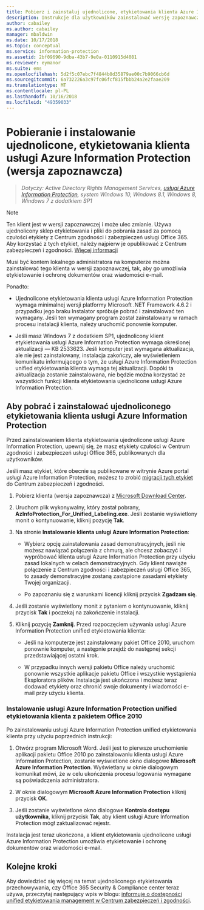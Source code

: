 ```yaml
---
title: Pobierz i zainstaluj ujednolicone, etykietowania klienta Azure Information Protection (wersja zapoznawcza)
description: Instrukcje dla użytkowników zainstalować wersję zapoznawczą usługi Azure Information Protection unified etykietowania klienta Windows, dzięki czemu mogą klasyfikować i chronić swoje dokumenty i wiadomości e-mail.
author: cabailey
ms.author: cabailey
manager: mbaldwin
ms.date: 10/17/2018
ms.topic: conceptual
ms.service: information-protection
ms.assetid: 2bf09690-9dba-43b7-9e0a-0110915d4081
ms.reviewer: eymanor
ms.suite: ems
ms.openlocfilehash: 5d2f5c07ebc7f4844b0d35879ae00c7b9066cb6d
ms.sourcegitcommit: 6a732226a3c97fc06fcf815fbbb24a2e2faae209
ms.translationtype: MT
ms.contentlocale: pl-PL
ms.lasthandoff: 10/16/2018
ms.locfileid: "49359033"
---
```

# <a name="download-and-install-the-azure-information-protection-unified-labeling-client-preview"></a>Pobieranie i instalowanie ujednolicone, etykietowania klienta usługi Azure Information Protection (wersja zapoznawcza)

>*Dotyczy: Active Directory Rights Management Services, [usługi Azure Information Protection](https://azure.microsoft.com/pricing/details/information-protection), system Windows 10, Windows 8.1, Windows 8, Windows 7 z dodatkiem SP1*

> [!NOTE]
> Ten klient jest w wersji zapoznawczej i może ulec zmianie. Używa ujednolicony sklep etykietowania i pliki do pobrania zasad za pomocą czułości etykiety z Centrum zgodności i zabezpieczeń usługi Office 365. Aby korzystać z tych etykiet, należy najpierw je opublikować z Centrum zabezpieczeń i zgodności. [Więcej informacji](https://techcommunity.microsoft.com/t5/Security-Privacy-and-Compliance/Announcing-the-availability-of-unified-labeling-management-in/ba-p/262492)

Musi być kontem lokalnego administratora na komputerze można zainstalować tego klienta w wersji zapoznawczej, tak, aby go umożliwia etykietowanie i ochronę dokumentów oraz wiadomości e-mail.

Ponadto:

- Ujednolicone etykietowania klienta usługi Azure Information Protection wymaga minimalnej wersji platformy Microsoft .NET Framework 4.6.2 i przypadku jego braku Instalator spróbuje pobrać i zainstalować ten wymagany. Jeśli ten wymagany program został zainstalowany w ramach procesu instalacji klienta, należy uruchomić ponownie komputer.

- Jeśli masz Windows 7 z dodatkiem SP1, ujednolicony klient etykietowania usługi Azure Information Protection wymaga określonej aktualizacji — KB 2533623. Jeśli komputer jest wymagana aktualizacja, ale nie jest zainstalowany, instalacja zakończy, ale wyświetleniem komunikatu informującego o tym, że usługi Azure Information Protection unified etykietowania klienta wymaga tej aktualizacji. Dopóki ta aktualizacja zostanie zainstalowana, nie będzie można korzystać ze wszystkich funkcji klienta etykietowania ujednolicone usługi Azure Information Protection. 

## <a name="to-download-and-install-the-azure-information-protection-unified-labeling-client"></a>Aby pobrać i zainstalować ujednoliconego etykietowania klienta usługi Azure Information Protection

Przed zainstalowaniem klienta etykietowania ujednolicone usługi Azure Information Protection, upewnij się, że masz etykiety czułości w Centrum zgodności i zabezpieczeń usługi Office 365, publikowanych dla użytkowników. 

Jeśli masz etykiet, które obecnie są publikowane w witrynie Azure portal usługi Azure Information Protection, możesz to zrobić [migracji tych etykiet](../configure-policy-migrate-labels.md) do Centrum zabezpieczeń i zgodności.

1. Pobierz klienta (wersja zapoznawcza) z [Microsoft Download Center](https://www.microsoft.com/en-us/download/details.aspx?id=57440).

2. Uruchom plik wykonywalny, który został pobrany, **AzInfoProtection_For_Unified_Labeling.exe**. Jeśli zostanie wyświetlony monit o kontynuowanie, kliknij pozycję **Tak**.    

3. Na stronie **Instalowanie klienta usługi Azure Information Protection**:     
    - Wybierz opcję zainstalowania zasad demonstracyjnych, jeśli nie możesz nawiązać połączenia z chmurą, ale chcesz zobaczyć i wypróbować klienta usługi Azure Information Protection przy użyciu zasad lokalnych w celach demonstracyjnych. Gdy klient nawiąże połączenie z Centrum zgodności i zabezpieczeń usługi Office 365, to zasady demonstracyjne zostaną zastąpione zasadami etykiety Twojej organizacji.

    - Po zapoznaniu się z warunkami licencji kliknij przycisk **Zgadzam się**.    

4. Jeśli zostanie wyświetlony monit z pytaniem o kontynuowanie, kliknij przycisk **Tak** i poczekaj na zakończenie instalacji.    

6. Kliknij pozycję **Zamknij**. Przed rozpoczęciem używania usługi Azure Information Protection unified etykietowania klienta:    

    - Jeśli na komputerze jest zainstalowany pakiet Office 2010, uruchom ponownie komputer, a następnie przejdź do następnej sekcji przedstawiającej ostatni krok.    
        
    - W przypadku innych wersji pakietu Office należy uruchomić ponownie wszystkie aplikacje pakietu Office i wszystkie wystąpienia Eksploratora plików. Instalacja jest ukończona i możesz teraz dodawać etykiety oraz chronić swoje dokumenty i wiadomości e-mail przy użyciu klienta.    

### <a name="installing-the-azure-information-protection-unified-labeling-client-with-office-2010"></a>Instalowanie usługi Azure Information Protection unified etykietowania klienta z pakietem Office 2010

Po zainstalowaniu usługi Azure Information Protection unified etykietowania klienta przy użyciu poprzednich instrukcji:

1. Otwórz program Microsoft Word. Jeśli jest to pierwsze uruchomienie aplikacji pakietu Office 2010 po zainstalowaniu klienta usługi Azure Information Protection, zostanie wyświetlone okno dialogowe **Microsoft Azure Information Protection**. Wyświetlany w oknie dialogowym komunikat mówi, że w celu ukończenia procesu logowania wymagane są poświadczenia administratora.

2. W oknie dialogowym **Microsoft Azure Information Protection** kliknij przycisk **OK**.

3. Jeśli zostanie wyświetlone okno dialogowe **Kontrola dostępu użytkownika**, kliknij przycisk **Tak**, aby klient usługi Azure Information Protection mógł zaktualizować rejestr.

Instalacja jest teraz ukończona, a klient etykietowania ujednolicone usługi Azure Information Protection umożliwia etykietowanie i ochronę dokumentów oraz wiadomości e-mail.

## <a name="next-steps"></a>Kolejne kroki

Aby dowiedzieć się więcej na temat ujednoliconego etykietowania przechowywania, czy Office 365 Security & Compliance center teraz używa, przeczytaj następujący wpis w blogu: [informuje o dostępności unified etykietowania management w Centrum zabezpieczeń i zgodności](https://techcommunity.microsoft.com/t5/Security-Privacy-and-Compliance/Announcing-the-availability-of-unified-labeling-management-in/ba-p/262492).

